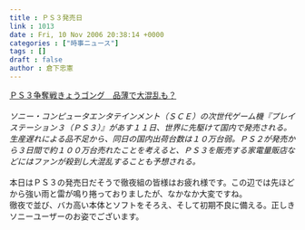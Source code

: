 ```yaml
---
title : ＰＳ３発売日
link : 1013
date : Fri, 10 Nov 2006 20:38:14 +0000
categories : ["時事ニュース"]
tags : []
draft : false
author : 倉下忠憲
---
```


<A HREF="http://www.iza.ne.jp/news/newsarticle/entertainment/game/27112/" TARGET="_blank">ＰＳ３争奪戦きょうゴング　品薄で大混乱も？</A><BR><BR><I>ソニー・コンピュータエンタテインメント（ＳＣＥ）の次世代ゲーム機『プレイステーション３（ＰＳ３）』があす１１日、世界に先駆けて国内で発売される。生産遅れによる品不足から、同日の国内出荷台数は１０万台弱。ＰＳ２が発売から３日間で約１００万台売れたことを考えると、ＰＳ３を販売する家電量販店などにはファンが殺到し大混乱することも予想される。</I><BR><BR>本日はＰＳ３の発売日だそうで徹夜組の皆様はお疲れ様です。この辺では先ほどから強い雨と雷が鳴り捲っておりましたが、なかなか大変ですね。<BR>徹夜で並び、バカ高い本体とソフトをそろえ、そして初期不良に備える。正しきソニーユーザーのお姿でございます。<BR><br><br>
